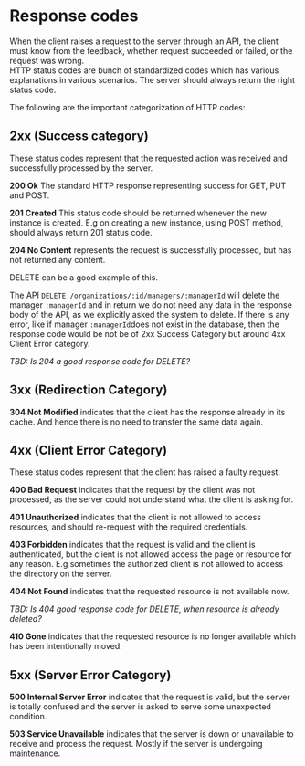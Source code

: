 # Response codes

When the client raises a request to the server through an API, the client must know from the feedback, whether request succeeded or failed, or the request was wrong.   
HTTP status codes are bunch of standardized codes which has various explanations in various scenarios. The server should always return the right status code.

The following are the important categorization of HTTP codes:

## 2xx \(Success category\)

These status codes represent that the requested action was received and successfully processed by the server.

**200 Ok** The standard HTTP response representing success for GET, PUT and POST.

**201 Created** This status code should be returned whenever the new instance is created. E.g on creating a new instance, using POST method, should always return 201 status code.

**204 No Content** represents the request is successfully processed, but has not returned any content.

DELETE can be a good example of this.

The API `DELETE /organizations/:id/managers/:managerId` will delete the manager `:managerId` and in return we do not need any data in the response body of the API, as we explicitly asked the system to delete. If there is any error, like if manager `:managerId`does not exist in the database, then the response code would be not be of 2xx Success Category but around 4xx Client Error category.

_TBD: Is 204 a good response code for DELETE?_

## 3xx \(Redirection Category\)

**304 Not Modified** indicates that the client has the response already in its cache. And hence there is no need to transfer the same data again.

## 4xx \(Client Error Category\)

These status codes represent that the client has raised a faulty request.

**400 Bad Request** indicates that the request by the client was not processed, as the server could not understand what the client is asking for.

**401 Unauthorized** indicates that the client is not allowed to access resources, and should re-request with the required credentials.

**403 Forbidden** indicates that the request is valid and the client is authenticated, but the client is not allowed access the page or resource for any reason. E.g sometimes the authorized client is not allowed to access the directory on the server.

**404 Not Found** indicates that the requested resource is not available now.

_TBD: Is 404 good response code for DELETE, when resource is already deleted?_

**410 Gone** indicates that the requested resource is no longer available which has been intentionally moved.

## 5xx \(Server Error Category\)

**500 Internal Server Error** indicates that the request is valid, but the server is totally confused and the server is asked to serve some unexpected condition.

**503 Service Unavailable** indicates that the server is down or unavailable to receive and process the request. Mostly if the server is undergoing maintenance.

